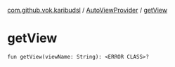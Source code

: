 [com.github.vok.karibudsl](../index.md) / [AutoViewProvider](index.md) / [getView](.)

# getView

`fun getView(viewName: String): <ERROR CLASS>?`
